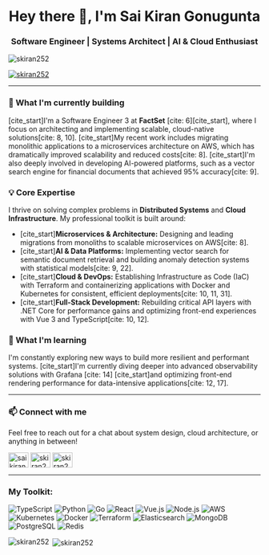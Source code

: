 <h1 align="center">Hey there 👋, I'm Sai Kiran Gonugunta</h1>
<h3 align="center">Software Engineer | Systems Architect | AI & Cloud Enthusiast</h3>

<p align="left"> <img src="https://komarev.com/ghpvc/?username=skiran252&label=Profile%20views&color=0e75b6&style=flat" alt="skiran252" /> </p>

<p align="left"> <a href="https://github.com/ryo-ma/github-profile-trophy"><img src="https://github-profile-trophy.vercel.app/?username=skiran252" alt="skiran252" /></a> </p>

---

### 🚀 What I'm currently building
[cite_start]I'm a Software Engineer 3 at **FactSet** [cite: 6][cite_start], where I focus on architecting and implementing scalable, cloud-native solutions[cite: 8, 10]. [cite_start]My recent work includes migrating monolithic applications to a microservices architecture on AWS, which has dramatically improved scalability and reduced costs[cite: 8]. [cite_start]I'm also deeply involved in developing AI-powered platforms, such as a vector search engine for financial documents that achieved 95% accuracy[cite: 9].

### 💡 Core Expertise
I thrive on solving complex problems in **Distributed Systems** and **Cloud Infrastructure**. My professional toolkit is built around:
- [cite_start]**Microservices & Architecture:** Designing and leading migrations from monoliths to scalable microservices on AWS[cite: 8].
- [cite_start]**AI & Data Platforms:** Implementing vector search for semantic document retrieval and building anomaly detection systems with statistical models[cite: 9, 22].
- [cite_start]**Cloud & DevOps:** Establishing Infrastructure as Code (IaC) with Terraform and containerizing applications with Docker and Kubernetes for consistent, efficient deployments[cite: 10, 11, 31].
- [cite_start]**Full-Stack Development:** Rebuilding critical API layers with .NET Core for performance gains and optimizing front-end experiences with Vue 3 and TypeScript[cite: 10, 12].

### 🌱 What I'm learning
I'm constantly exploring new ways to build more resilient and performant systems. [cite_start]I'm currently diving deeper into advanced observability solutions with Grafana [cite: 14] [cite_start]and optimizing front-end rendering performance for data-intensive applications[cite: 12, 17].

---

### 📫 Connect with me
Feel free to reach out for a chat about system design, cloud architecture, or anything in between!

<p align="left">
  <a href="https://linkedin.com/in/saikiran-gonugunta" target="blank"><img align="center" src="https://cdn.jsdelivr.net/npm/simple-icons@3.0.1/icons/linkedin.svg" alt="saikiran-gonugunta" height="30" width="40" /></a>
  <a href="https://leetcode.com/u/skiran252/" target="blank"><img align="center" src="https://cdn.jsdelivr.net/npm/simple-icons@3.0.1/icons/leetcode.svg" alt="skiran252" height="30" width="40" /></a>
  <a href="mailto:skiran252@gmail.com" target="blank"><img align="center" src="https://cdn.jsdelivr.net/npm/simple-icons@3.0.1/icons/gmail.svg" alt="skiran252" height="30" width="40" /></a>
</p>

---

<h3 align="left">My Toolkit:</h3>
<p align="left">
  <img src="https://img.shields.io/badge/TypeScript-3178C6?style=for-the-badge&logo=typescript&logoColor=white" alt="TypeScript" />
  <img src="https://img.shields.io/badge/Python-3776AB?style=for-the-badge&logo=python&logoColor=white" alt="Python" />
  <img src="https://img.shields.io/badge/Go-00ADD8?style=for-the-badge&logo=go&logoColor=white" alt="Go" />
  <img src="https://img.shields.io/badge/React-61DAFB?style=for-the-badge&logo=react&logoColor=black" alt="React" />
  <img src="https://img.shields.io/badge/Vue.js-4FC08D?style=for-the-badge&logo=vue.js&logoColor=white" alt="Vue.js" />
  <img src="https://img.shields.io/badge/Node.js-339933?style=for-the-badge&logo=node.js&logoColor=white" alt="Node.js" />
  <img src="https://img.shields.io/badge/AWS-232F3E?style=for-the-badge&logo=amazon-aws&logoColor=white" alt="AWS" />
  <img src="https://img.shields.io/badge/Kubernetes-326CE5?style=for-the-badge&logo=kubernetes&logoColor=white" alt="Kubernetes" />
  <img src="https://img.shields.io/badge/Docker-2496ED?style=for-the-badge&logo=docker&logoColor=white" alt="Docker" />
  <img src="https://img.shields.io/badge/Terraform-7B42BC?style=for-the-badge&logo=terraform&logoColor=white" alt="Terraform" />
  <img src="https://img.shields.io/badge/Elasticsearch-005571?style=for-the-badge&logo=elasticsearch&logoColor=white" alt="Elasticsearch" />
  <img src="https://img.shields.io/badge/MongoDB-47A248?style=for-the-badge&logo=mongodb&logoColor=white" alt="MongoDB" />
  <img src="https://img.shields.io/badge/PostgreSQL-336791?style=for-the-badge&logo=postgresql&logoColor=white" alt="PostgreSQL" />
  <img src="https://img.shields.io/badge/Redis-DC382D?style=for-the-badge&logo=redis&logoColor=white" alt="Redis" />
</p>

<p><img align="left" src="https://github-readme-stats.vercel.app/api/top-langs?username=skiran252&show_icons=true&locale=en&layout=compact" alt="skiran252" /></p>

<p>&nbsp;<img align="center" src="https://github-readme-stats.vercel.app/api?username=skiran252&show_icons=true&locale=en" alt="skiran252" /></p>
